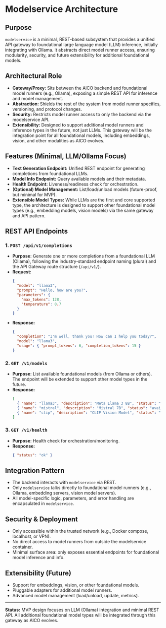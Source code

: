 # Modelservice Architecture

## Purpose
`modelservice` is a minimal, REST-based subsystem that provides a unified API gateway to foundational large language model (LLM) inference, initially integrating with Ollama. It abstracts direct model runner access, ensuring modularity, security, and future extensibility for additional foundational models.

## Architectural Role
- **Gateway/Proxy:** Sits between the AICO backend and foundational model runners (e.g., Ollama), exposing a simple REST API for inference and model management.
- **Abstraction:** Shields the rest of the system from model runner specifics, versioning, and protocol changes.
- **Security:** Restricts model runner access to only the backend via the modelservice API.
- **Extensibility:** Designed to support additional model runners and inference types in the future, not just LLMs. This gateway will be the integration point for all foundational models, including embeddings, vision, and other modalities as AICO evolves.

## Features (Minimal, LLM/Ollama Focus)
- **Text Generation Endpoint:** Unified REST endpoint for generating completions from foundational LLMs.
- **Model Info Endpoint:** Query available models and their metadata.
- **Health Endpoint:** Liveness/readiness check for orchestration.
- **(Optional) Model Management:** List/load/unload models (future-proof, but minimal for MVP).
- **Extensible Model Types:** While LLMs are the first and core supported type, the architecture is designed to support other foundational model types (e.g., embedding models, vision models) via the same gateway and API pattern.

## REST API Endpoints

### 1. `POST /api/v1/completions`
- **Purpose:** Generate one or more completions from a foundational LLM (Ollama), following the industry-standard endpoint naming (plural) and the API Gateway route structure (`/api/v1/`).
- **Request:**
  ```json
  {
    "model": "llama3",
    "prompt": "Hello, how are you?",
    "parameters": {
      "max_tokens": 128,
      "temperature": 0.7
    }
  }
  ```
- **Response:**
  ```json
  {
    "completion": "I'm well, thank you! How can I help you today?",
    "model": "llama3",
    "usage": { "prompt_tokens": 6, "completion_tokens": 15 }
  }
  ```

### 2. `GET /v1/models`
- **Purpose:** List available foundational models (from Ollama or others). The endpoint will be extended to support other model types in the future.
- **Response:**
  ```json
  [
    { "name": "llama3", "description": "Meta Llama 3 8B", "status": "loaded", "type": "llm" },
    { "name": "mistral", "description": "Mistral 7B", "status": "available", "type": "llm" },
    { "name": "clip", "description": "CLIP Vision Model", "status": "available", "type": "vision" }
  ]
  ```

### 3. `GET /v1/health`
- **Purpose:** Health check for orchestration/monitoring.
- **Response:**
  ```json
  { "status": "ok" }
  ```

## Integration Pattern
- The backend interacts with `modelservice` via REST.
- Only `modelservice` talks directly to foundational model runners (e.g., Ollama, embedding servers, vision model servers).
- All model-specific logic, parameters, and error handling are encapsulated in `modelservice`.

## Security & Deployment
- Only accessible within the trusted network (e.g., Docker compose, localhost, or VPN).
- No direct access to model runners from outside the modelservice container.
- Minimal surface area: only exposes essential endpoints for foundational model inference and info.

## Extensibility (Future)
- Support for embeddings, vision, or other foundational models.
- Pluggable adapters for additional model runners.
- Advanced model management (load/unload, update, metrics).

---

**Status:** MVP design focuses on LLM (Ollama) integration and minimal REST API. All additional foundational model types will be integrated through this gateway as AICO evolves.
